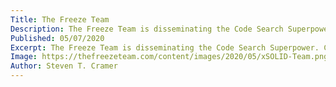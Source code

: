 ```yaml
---
Title: The Freeze Team
Description: The Freeze Team is disseminating the Code Search Superpower. Come see how you too can wield it!
Published: 05/07/2020
Excerpt: The Freeze Team is disseminating the Code Search Superpower. Come see how you too can wield it!
Image: https://thefreezeteam.com/content/images/2020/05/xSOLID-Team.png.pagespeed.ic.GpU7l9ULKE.png
Author: Steven T. Cramer
---
```


<?! Git "TheFreezeTeam" "TheFreezeTeamBlog" "Readme.md" /?>